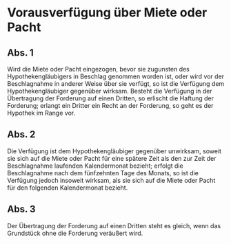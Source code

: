 # Vorausverfügung über Miete oder Pacht



## Abs. 1

 Wird die Miete oder Pacht eingezogen, bevor sie zugunsten des Hypothekengläubigers in Beschlag genommen worden ist, oder wird vor der Beschlagnahme in anderer Weise über sie verfügt, so ist die Verfügung dem Hypothekengläubiger gegenüber wirksam. Besteht die Verfügung in der Übertragung der Forderung auf einen Dritten, so erlischt die Haftung der Forderung; erlangt ein Dritter ein Recht an der Forderung, so geht es der Hypothek im Range vor.

## Abs. 2

 Die Verfügung ist dem Hypothekengläubiger gegenüber unwirksam, soweit sie sich auf die Miete oder Pacht für eine spätere Zeit als den zur Zeit der Beschlagnahme laufenden Kalendermonat bezieht; erfolgt die Beschlagnahme nach dem fünfzehnten Tage des Monats, so ist die Verfügung jedoch insoweit wirksam, als sie sich auf die Miete oder Pacht für den folgenden Kalendermonat bezieht.

## Abs. 3

 Der Übertragung der Forderung auf einen Dritten steht es gleich, wenn das Grundstück ohne die Forderung veräußert wird. 

